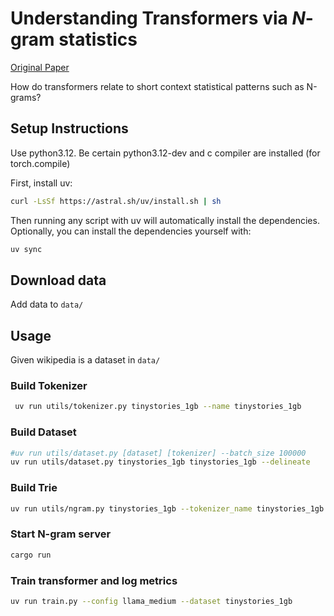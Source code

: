 # Understanding Transformers via _N_-gram statistics
[Original Paper](https://www.arxiv.org/pdf/2407.12034)


How do transformers relate to short context statistical patterns such as N-grams?

## Setup Instructions
Use python3.12.
Be certain python3.12-dev and c compiler are installed (for torch.compile)


First, install uv:
```bash
curl -LsSf https://astral.sh/uv/install.sh | sh
```

Then running any script with uv will automatically install the dependencies. Optionally, you can install the dependencies yourself with:

```bash
uv sync
```

## Download data
Add data to `data/`

## Usage
Given wikipedia is a dataset in `data/`

### Build Tokenizer
```bash
 uv run utils/tokenizer.py tinystories_1gb --name tinystories_1gb

```

### Build Dataset

```bash
#uv run utils/dataset.py [dataset] [tokenizer] --batch_size 100000
uv run utils/dataset.py tinystories_1gb tinystories_1gb --delineate
```

### Build Trie

```bash
uv run utils/ngram.py tinystories_1gb --tokenizer_name tinystories_1gb --ngram_file tinystories_1gb --ngram_size 8
```
### Start N-gram server
```bash
cargo run
```

### Train transformer and log metrics
```bash
uv run train.py --config llama_medium --dataset tinystories_1gb
```